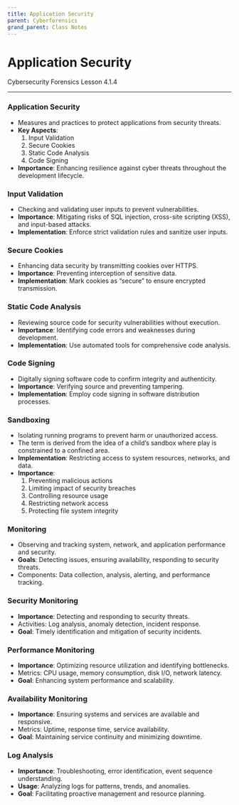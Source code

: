 ```yaml
---
title: Application Security
parent: Cyberforensics
grand_parent: Class Notes
---
```

# Application Security
Cybersecurity Forensics Lesson 4.1.4
___
### Application Security
- Measures and practices to protect applications from security threats.
- **Key Aspects**:  
	1. Input Validation  
	2. Secure Cookies  
	3. Static Code Analysis  
	4. Code Signing
- **Importance**: Enhancing resilience against cyber threats throughout the development lifecycle.

### Input Validation
- Checking and validating user inputs to prevent vulnerabilities.
- **Importance**: Mitigating risks of SQL injection, cross-site scripting (XSS), and input-based attacks.
- **Implementation**: Enforce strict validation rules and sanitize user inputs.

### Secure Cookies
- Enhancing data security by transmitting cookies over HTTPS.
- **Importance**: Preventing interception of sensitive data.
- **Implementation**: Mark cookies as “secure” to ensure encrypted transmission.

### Static Code Analysis
- Reviewing source code for security vulnerabilities without execution.
- **Importance**: Identifying code errors and weaknesses during development.
- **Implementation**: Use automated tools for comprehensive code analysis.

### Code Signing
- Digitally signing software code to confirm integrity and authenticity.
- **Importance**: Verifying source and preventing tampering.
- **Implementation**: Employ code signing in software distribution processes.

### Sandboxing
- Isolating running programs to prevent harm or unauthorized access.
- The term is derived from the idea of a child’s sandbox where play is constrained to a confined area.
- **Implementation**: Restricting access to system resources, networks, and data.
- **Importance**:  
	1. Preventing malicious actions  
	2. Limiting impact of security breaches  
	3. Controlling resource usage  
	4. Restricting network access  
	5. Protecting file system integrity

### Monitoring
- Observing and tracking system, network, and application performance and security.
- **Goals**: Detecting issues, ensuring availability, responding to security threats.
- Components: Data collection, analysis, alerting, and performance tracking.

### Security Monitoring
- **Importance**: Detecting and responding to security threats.
- Activities: Log analysis, anomaly detection, incident response.
- **Goal**: Timely identification and mitigation of security incidents.

### Performance Monitoring
- **Importance**: Optimizing resource utilization and identifying bottlenecks.
- Metrics: CPU usage, memory consumption, disk I/O, network latency.
- **Goal**: Enhancing system performance and scalability.

### Availability Monitoring
- **Importance**: Ensuring systems and services are available and responsive.
- Metrics: Uptime, response time, service availability.
- **Goal**: Maintaining service continuity and minimizing downtime.

### Log Analysis
- **Importance**: Troubleshooting, error identification, event sequence understanding.
- **Usage**: Analyzing logs for patterns, trends, and anomalies.
- **Goal**: Facilitating proactive management and resource planning.